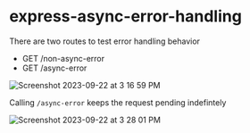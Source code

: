 # express-async-error-handling

There are two routes to test error handling behavior

- GET /non-async-error
- GET /async-error

![Screenshot 2023-09-22 at 3 16 59 PM](https://github.com/bterone/express-async-error-handling/assets/34730459/ec5d7d3b-67ed-42f3-b9f2-aa84b38f8cac)

Calling `/async-error` keeps the request pending indefintely

![Screenshot 2023-09-22 at 3 28 01 PM](https://github.com/bterone/express-async-error-handling/assets/34730459/9ca60744-3b77-4a04-809f-0befefbd6de1)

